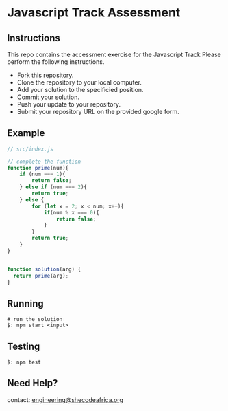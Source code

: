 # Javascript Track Assessment

## Instructions

This repo contains the accessment exercise for the Javascript Track
Please perform the following instructions.

* Fork this repository.
* Clone the repository to your local computer.
* Add your solution to the specificied position.
* Commit your solution.
* Push your update to your repository.
* Submit your repository URL on the provided google form.

## Example

```js
// src/index.js

// complete the function
function prime(num){
    if (num === 1){
        return false;
    } else if (num === 2){
        return true;
    } else {
        for (let x = 2; x < num; x++){
            if(num % x === 0){
                return false;
            }
        }
        return true;
    }
}


function solution(arg) {
  return prime(arg);
}
```

## Running

``` shell
# run the solution
$: npm start <input>
```

## Testing
``` shell
$: npm test
```


## Need Help?
contact: engineering@shecodeafrica.org

